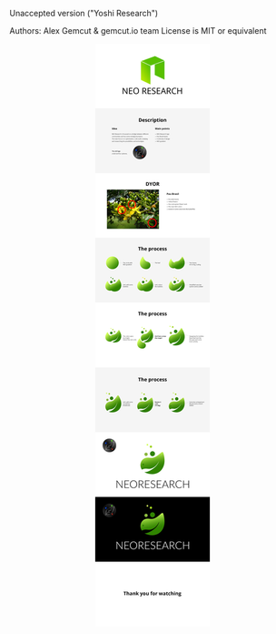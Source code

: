 Unaccepted version ("Yoshi Research")

Authors: Alex Gemcut & gemcut.io team
License is MIT or equivalent


<p align="center">
    <img
      src="/assets/images/logo/Gemcut-butterfly/images/unaccepted.jpg">
</p>
